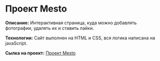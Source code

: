 # Проект Mesto

**Описание:**
Интерактивная страница, куда можно добавлять фотографии, удалять их и ставить лайки.

**Технологии:**
Сайт выполнен на HTML и CSS, вся логика написана на javaScript.

**Сылка на проект:**
[Проект Mesto](https://efes2002.github.io/mesto/)
